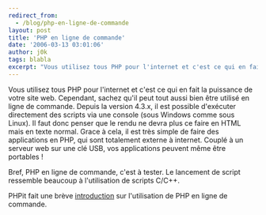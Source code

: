 ```yaml
---
redirect_from:
  - /blog/php-en-ligne-de-commande
layout: post
title: 'PHP en ligne de commande'
date: '2006-03-13 03:01:06'
author: j0k
tags: blabla
excerpt: "Vous utilisez tous PHP pour l'internet et c'est ce qui en fait la puissance de votre site web. Cependant, sachez qu'il peut tout aussi bien être utilisé en ligne de commande.     \nDepuis la version 4.3.x, il est possible d'exécuter directement des scripts via une console (sous Windows comme sous Linux). Il faut donc penser que le rendu ne devra plus ce faire en      …"
---
```


Vous utilisez tous PHP pour l'internet et c'est ce qui en fait la puissance de votre site web. Cependant, sachez qu'il peut tout aussi bien être utilisé en ligne de commande.
Depuis la version 4.3.x, il est possible d'exécuter directement des scripts via une console (sous Windows comme sous Linux). Il faut donc penser que le rendu ne devra plus ce faire en HTML mais en texte normal.   Grace à cela, il est très simple de faire des applications en PHP, qui sont totalement externe à internet.   Couplé à un serveur web sur une clé USB, vos applications peuvent même être portables !

Bref, PHP en ligne de commande, c'est à tester. Le lancement de script ressemble beaucoup à l'utilisation de scripts C/C++.

PHPit fait une brève [introduction](http://www.phpit.net/article/php-on-command-line/) sur l'utilisation de PHP en ligne de commande.
